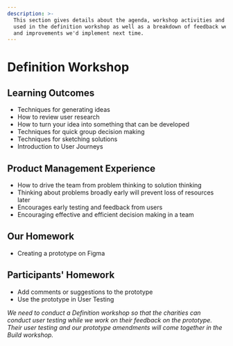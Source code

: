 ```yaml
---
description: >-
  This section gives details about the agenda, workshop activities and slides
  used in the definition workshop as well as a breakdown of feedback we received
  and improvements we'd implement next time.
---
```


# Definition Workshop

## Learning Outcomes

* Techniques for generating ideas
* How to review user research
* How to turn your idea into something that can be developed
* Techniques for quick group decision making
* Techniques for sketching solutions
* Introduction to User Journeys

## Product Management Experience

* How to drive the team from problem thinking to solution thinking
* Thinking about problems broadly early will prevent loss of resources later
* Encourages early testing and feedback from users
* Encouraging effective and efficient decision making in a team

## Our Homework

* Creating a prototype on Figma

## Participants' Homework

* Add comments or suggestions to the prototype
* Use the prototype in User Testing

_We need to conduct a Definition workshop so that the charities can conduct user testing while we work on their feedback on the prototype. Their user testing and our prototype amendments will come together in the Build workshop._

